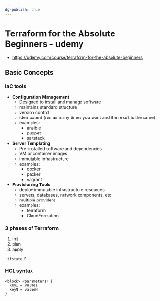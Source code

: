 ```yaml
---
dg-publish: true
---
```

# Terraform for the Absolute Beginners - udemy

- <https://udemy.com/course/terraform-for-the-absolute-beginners>

## Basic Concepts

### IaC tools

- **Configuration Management**
    - Designed to install and manage software
    - maintains standard structure
    - version control
    - idempotent (run as many times you want and the result is the same)
    - examples:
        - ansible
        - puppet
        - saltstack
- **Server Templating**
    - Pre-installed software and dependencies
    - VM or container images
    - immutable infrastructure
    - examples:
        - docker
        - packer
        - vagrant
- **Provisioning Tools**
    - deploy immutable infrastructure resources
    - servers, databases, network components, etc.
    - multiple providers
    - examples:
        - terraform
        - CloudFormation

### 3 phases of Terraform

1. init
2. plan
3. apply


`.tfstate` ?

### HCL syntax

```hcl
<block> <parameters> {
  key1 = value1
  keyN = valueN
}
```